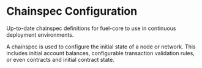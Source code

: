# Chainspec Configuration

Up-to-date chainspec definitions for fuel-core to use in
continuous deployment environments.

A chainspec is used to configure the initial state of a node or network.
This includes initial account balances, configurable transaction validation rules,
or even contracts and initial contract state.
